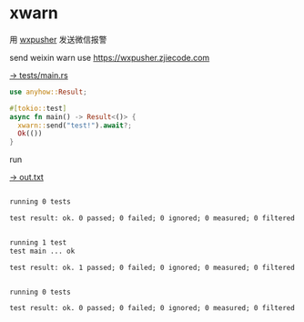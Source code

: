 # xwarn

用 [wxpusher](https://wxpusher.zjiecode.com) 发送微信报警

send weixin warn use https://wxpusher.zjiecode.com

[→ tests/main.rs](tests/main.rs)

```rust
use anyhow::Result;

#[tokio::test]
async fn main() -> Result<()> {
  xwarn::send("test!").await?;
  Ok(())
}
```


run

[→ out.txt](out.txt)

```txt

running 0 tests

test result: ok. 0 passed; 0 failed; 0 ignored; 0 measured; 0 filtered out; finished in 0.00s


running 1 test
test main ... ok

test result: ok. 1 passed; 0 failed; 0 ignored; 0 measured; 0 filtered out; finished in 0.16s


running 0 tests

test result: ok. 0 passed; 0 failed; 0 ignored; 0 measured; 0 filtered out; finished in 0.00s

```

